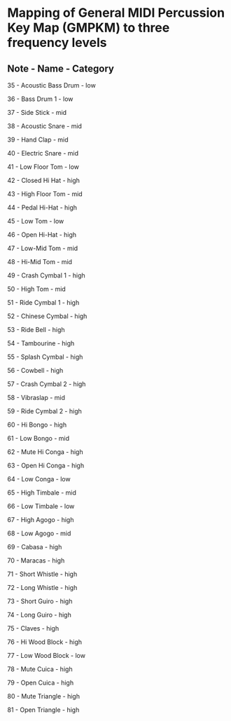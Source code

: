 # Mapping of General MIDI Percussion Key Map (GMPKM) to three frequency levels

## Note	-	Name	-	Category

35	-	Acoustic Bass Drum	-	low

36	-	Bass Drum 1	-	low

37	-	Side Stick	-	mid

38	-	Acoustic Snare	-	mid

39	-	Hand Clap	-	mid

40	-	Electric Snare	-	mid

41	-	Low Floor Tom	-	low

42	-	Closed Hi Hat	-	high

43	-	High Floor Tom	-	mid

44	-	Pedal Hi-Hat	-	high

45	-	Low Tom	-	low

46	-	Open Hi-Hat	-	high

47	-	Low-Mid Tom	-	mid

48	-	Hi-Mid Tom	-	mid

49	-	Crash Cymbal 1	-	high

50	-	High Tom	-	mid

51	-	Ride Cymbal 1	-	high

52	-	Chinese Cymbal	-	high

53	-	Ride Bell	-	high

54	-	Tambourine	-	high

55	-	Splash Cymbal	-	high

56	-	Cowbell	-	high

57	-	Crash Cymbal 2	-	high

58	-	Vibraslap	-	mid

59	-	Ride Cymbal 2	-	high

60	-	Hi Bongo	-	high

61	-	Low Bongo	-	mid

62	-	Mute Hi Conga	-	high

63	-	Open Hi Conga	-	high

64	-	Low Conga	-	low

65	-	High Timbale	-	mid

66	-	Low Timbale	-	low

67	-	High Agogo	-	high

68	-	Low Agogo	-	mid

69	-	Cabasa	-	high

70	-	Maracas	-	high

71	-	Short Whistle	-	high

72	-	Long Whistle	-	high

73	-	Short Guiro	-	high

74	-	Long Guiro	-	high

75	-	Claves	-	high

76	-	Hi Wood Block	-	high

77	-	Low Wood Block	-	low

78	-	Mute Cuica	-	high

79	-	Open Cuica	-	high

80	-	Mute Triangle	-	high

81	-	Open Triangle	-	high
